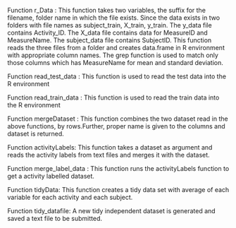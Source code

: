 Function r_Data :
This function takes two variables, the suffix for the filename, folder name in which the file exists.
Since the data exists in two folders with file names as subject_train, X_train, y_train. 
The y_data file contains Activity_ID. The X_data file contains data for MeasureID and MeasureName.
The subject_data file contains SubjectID.
This function reads the three files from a folder and creates data.frame in R environment with appropriate column names.
The grep function is used to match only those columns which has MeasureName for mean and standard deviation.

Function read_test_data :
This function is used to read the test data into the R environment

Function read_train_data :
This function is used to read the train data into the R environment

Function mergeDataset :
This function combines the two dataset read in the above functions, by rows.Further, proper name is given to the columns and dataset is returned.

Function activityLabels:
This function takes a dataset as argument and reads the activity labels from text files and merges it with the dataset.

Function merge_label_data :
This function runs the activityLabels function to get a activity labelled dataset.

Function tidyData:
This function creates a tidy data set with average of each variable for each activity and each subject.

Function tidy_datafile:
A new tidy independent dataset is generated and saved a text file to be submitted.
